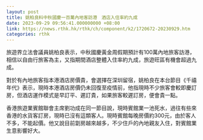 ```yaml
---
layout: post
title: 姚柏良料中秋國慶一百萬內地客訪港　酒店入住率約九成
date: 2023-09-29 09:56:41.000000000 +08:00
link: https://news.rthk.hk/rthk/ch/component/k2/1720672-20230929.htm
categories: rthk
---
```


旅遊界立法會議員姚柏良表示，中秋國慶黃金周假期預計有100萬內地旅客訪港，相信以自由行旅客為主，又指期間酒店整體入住率約九成，旅遊旺區有機會超過九成。

對於有內地旅客指本港酒店房價貴，會選擇在深圳留宿，姚柏良在本台節目《千禧年代》表示，現時本港酒店房價仍未回復至疫情前，他指現時不少旅客會較即慶訂房，但酒店運作模式是早訂平、遲訂貴，如果旅客較遲訂房，便會貴一點。 

香港旅遊業賓館聯會主席劉功成在同一節目說，現時賓館業一池死水，過往有些來香港的水貨客訂房，現時已沒有這類客人。現時賓館每晚房價約300元，由於客人不多，不能起價。他又說目前劏房越來越多，不少住戶的內地親友入住，對賓館業生意影響好大。
